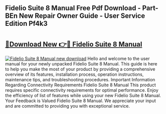 ## Fidelio Suite 8 Manual Free Pdf Download - Part-BEn New Repair Owner Guide - User Service Edition Pf4k3

# <h2><a href="http://bc84773.oget.top/?id=Fidelio+Suite+8+Manual">🔗Download New 👉🔴 Fidelio Suite 8 Manual</a></h2>

[![Fidelio Suite 8 Manual new download](https://i.imgur.com/5g1atiW.png)](http://bc84773.oget.top/?id=Fidelio+Suite+8+Manual)
Hello and welcome to the user manual for your newly unpacked Fidelio Suite 8 Manual. This guide is here to help you make the most of your product by providing a comprehensive overview of its features, installation process, operation instructions, maintenance tips, and troubleshooting procedures. Important Information Regarding Connectivity Requirements Fidelio Suite 8 Manual This product requires specific connectivity requirements for optimal performance. Enjoy the efficiency of list of features while using your new Fidelio Suite 8 Manual. Your Feedback is Valued Fidelio Suite 8 Manual. We appreciate your input and are committed to providing you with exceptional service.
